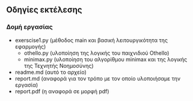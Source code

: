 ## Οδηγίες εκτέλεσης

### Δομή εργασίας

- exerscise1.py (μέθοδος main και βασική λειτουργικότητα της εφαρμογής) 
    - othello.py (υλοποίηση της λογικής του παιχνιδιού Othello)
    - minimax.py (υλοποίηση του αλγορίθμου minimax και της λογικής της Τεχνητής Νοημοσύνης)
- readme.md (αυτό το αρχείο)
- report.md (αναφορά για τον τρόπο με τον οποίο υλοποιήσαμε την εργασία)
- report.pdf (η αναφορά σε μορφή pdf) 
###  

